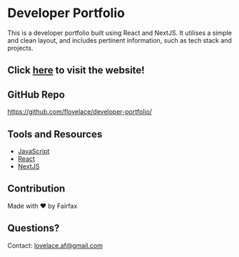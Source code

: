 # Developer Portfolio
This is a developer portfolio built using React and NextJS. It utilises a simple and clean layout, and includes pertinent information, such as tech stack and projects.

## Click [here](https://developer-portfolio-ruby-three.vercel.app/) to visit the website!

## GitHub Repo
https://github.com/flovelace/developer-portfolio/

## Tools and Resources

* [JavaScript](https://www.javascript.com/)
* [React](https://reactjs.org/)
* [NextJS](https://nextjs.org/)

## Contribution
Made with ❤️ by Fairfax

## Questions?
Contact: lovelace.af@gmail.com

  
